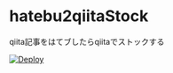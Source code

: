 # hatebu2qiitaStock
qiita記事をはてブしたらqiitaでストックする

[![Deploy](http://www.herokucdn.com/deploy/button.png)](https://heroku.com/deploy)
